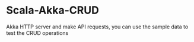 # Scala-Akka-CRUD
Akka HTTP server and make API requests, you can use the sample data to test the CRUD operations
